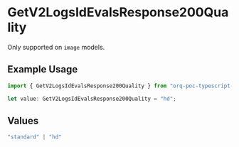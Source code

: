 # GetV2LogsIdEvalsResponse200Quality

Only supported on `image` models.

## Example Usage

```typescript
import { GetV2LogsIdEvalsResponse200Quality } from "orq-poc-typescript-multi-env-version/models/operations";

let value: GetV2LogsIdEvalsResponse200Quality = "hd";
```

## Values

```typescript
"standard" | "hd"
```